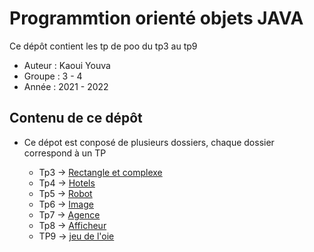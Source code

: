 # Programmtion orienté objets JAVA

Ce dépôt contient les tp de poo du tp3 au tp9
* Auteur : Kaoui Youva
* Groupe : 3 - 4
* Année : 2021 - 2022


## Contenu de ce dépôt

 - Ce dépot est conposé de plusieurs dossiers, chaque dossier correspond à un TP
 
    - Tp3 -> [Rectangle et complexe](https://github.com/youvaKA/tp-poo/tree/main/tp3) 
	- Tp4 -> [Hotels](https://github.com/youvaKA/tp-poo/tree/main/tp4) 
    - Tp5 -> [Robot](https://github.com/youvaKA/tp-poo/tree/main/tp5) 
    - Tp6 -> [Image](https://github.com/youvaKA/tp-poo/tree/main/tp6) 
    - Tp7 -> [Agence](https://github.com/youvaKA/tp-poo/tree/main/tp7) 
    - Tp8 -> [Afficheur](https://github.com/youvaKA/tp-poo/tree/main/tp8) 
    - TP9 -> [jeu de l'oie](https://github.com/youvaKA/tp-poo/tree/main/tp9) 
    

